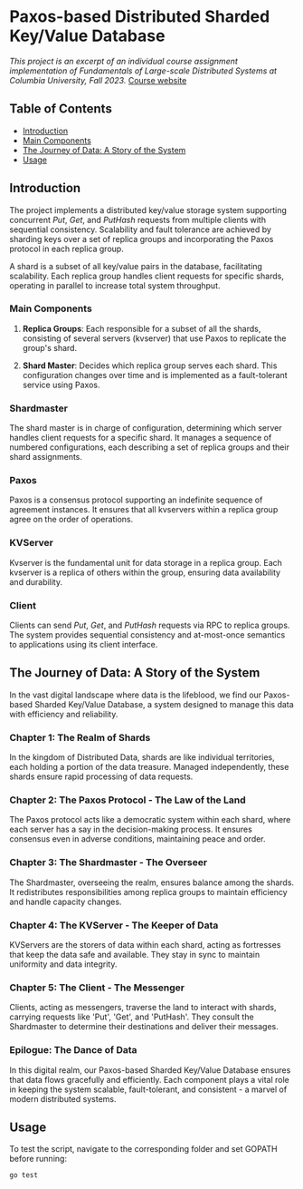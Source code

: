 # Paxos-based Distributed Sharded Key/Value Database

*This project is an excerpt of an individual course assignment implementation of Fundamentals of Large-scale Distributed Systems at Columbia University, Fall 2023.* [Course website](https://systems.cs.columbia.edu/ds1-class/ "Course website")

## Table of Contents
- [Introduction](#introduction)
- [Main Components](#main-components)
- [The Journey of Data: A Story of the System](#the-journey-of-data-a-story-of-the-system)
- [Usage](#usage)
## Introduction

The project implements a distributed key/value storage system supporting concurrent *Put*, *Get*, and *PutHash* requests from multiple clients with sequential consistency. Scalability and fault tolerance are achieved by sharding keys over a set of replica groups and incorporating the Paxos protocol in each replica group.

A shard is a subset of all key/value pairs in the database, facilitating scalability. Each replica group handles client requests for specific shards, operating in parallel to increase total system throughput.

### Main Components

1. **Replica Groups**: Each responsible for a subset of all the shards, consisting of several servers (kvserver) that use Paxos to replicate the group's shard.

2. **Shard Master**: Decides which replica group serves each shard. This configuration changes over time and is implemented as a fault-tolerant service using Paxos.

### Shardmaster

The shard master is in charge of configuration, determining which server handles client requests for a specific shard. It manages a sequence of numbered configurations, each describing a set of replica groups and their shard assignments.

### Paxos

Paxos is a consensus protocol supporting an indefinite sequence of agreement instances. It ensures that all kvservers within a replica group agree on the order of operations.

### KVServer

Kvserver is the fundamental unit for data storage in a replica group. Each kvserver is a replica of others within the group, ensuring data availability and durability.

### Client

Clients can send *Put*, *Get*, and *PutHash* requests via RPC to replica groups. The system provides sequential consistency and at-most-once semantics to applications using its client interface.

## The Journey of Data: A Story of the System

In the vast digital landscape where data is the lifeblood, we find our Paxos-based Sharded Key/Value Database, a system designed to manage this data with efficiency and reliability.

### Chapter 1: The Realm of Shards

In the kingdom of Distributed Data, shards are like individual territories, each holding a portion of the data treasure. Managed independently, these shards ensure rapid processing of data requests.

### Chapter 2: The Paxos Protocol - The Law of the Land

The Paxos protocol acts like a democratic system within each shard, where each server has a say in the decision-making process. It ensures consensus even in adverse conditions, maintaining peace and order.

### Chapter 3: The Shardmaster - The Overseer

The Shardmaster, overseeing the realm, ensures balance among the shards. It redistributes responsibilities among replica groups to maintain efficiency and handle capacity changes.

### Chapter 4: The KVServer - The Keeper of Data

KVServers are the storers of data within each shard, acting as fortresses that keep the data safe and available. They stay in sync to maintain uniformity and data integrity.

### Chapter 5: The Client - The Messenger

Clients, acting as messengers, traverse the land to interact with shards, carrying requests like 'Put', 'Get', and 'PutHash'. They consult the Shardmaster to determine their destinations and deliver their messages.

### Epilogue: The Dance of Data

In this digital realm, our Paxos-based Sharded Key/Value Database ensures that data flows gracefully and efficiently. Each component plays a vital role in keeping the system scalable, fault-tolerant, and consistent - a marvel of modern distributed systems.

## Usage

To test the script, navigate to the corresponding folder and set GOPATH before running:

```bash
go test
